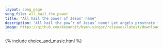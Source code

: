 ```yaml
---
layout: song_page
song_file: all_hail_the_power
title: "All hail the power of Jesus' name"
description: "All hail the pow’r of Jesus’ name! Let angels prostrate fall. Bring forth the royal diadem, and crown him Lord of all. Bring forth the royal diadem, a... english christian 4part textbyother"
image: https://github.com/kenanbit/hymn-singer/releases/latest/download/all_hail_the_power-trad.png
---
```


{% include choice_and_music.html %}